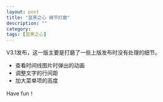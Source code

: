 ```yaml
---
layout: post
title: "蓝黑之心 细节打磨"
description: ""
category: 
tags: [蓝黑之心]
---
```


V3.1发布，这一版主要是打磨了一些上版发布时没有处理的细节。

* 查看时间线图片时弹出的动画
* 调整文字的行间距
* 加大菜单项的高度

Have fun！